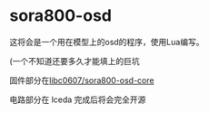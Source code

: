 # sora800-osd

这将会是一个用在模型上的osd的程序，使用Lua编写。  

(一个不知道还要多久才能填上的巨坑

固件部分在[libc0607/sora800-osd-core](https://github.com/libc0607/sora800-osd-core)  

电路部分在 lceda 完成后将会完全开源
